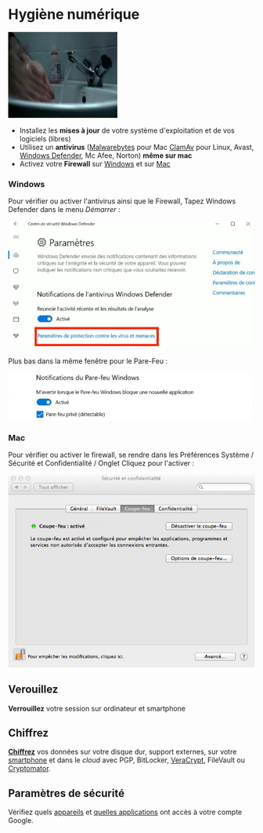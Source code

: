 Hygiène numérique
====


<img src="/assets/i/hygiene.gif" alt="Hygiène numérique" title="Hygiène numérique"  class="r-stretch" />


-   Installez les **mises à jour** de votre système d'exploitation et de vos logiciels (libres)
-   Utilisez un **antivirus** ([Malwarebytes](https://fr.malwarebytes.com/mac/) pour Mac [ClamAv](https://doc.ubuntu-fr.org/clamav) pour Linux, Avast,
[Windows Defender](https://support.microsoft.com/fr-fr/windows/rester-prot%C3%A9g%C3%A9-avec-s%C3%A9curit%C3%A9-windows-2ae0363d-0ada-c064-8b56-6a39afb6a963), Mc Afee, Norton) **même sur mac**
-   Activez votre **Firewall** sur [Windows](http://windows.microsoft.com/fr-fr/windows7/products/features/windows-firewall) et sur [Mac](https://support.apple.com/kb/HT1810?viewlocale-fr_FR&locale-fr_FR)


### Windows

Pour vérifier ou activer l'antivirus ainsi que le Firewall, Tapez
Windows Defender dans le menu *Démarrer* :

![Parefeu Windows](/assets/i/parefeu-win10.png)


Plus bas dans la même fenêtre pour le Pare-Feu :

![Pare feu Windows 2](/assets/i/parefeu-win10-2.png)


### Mac

Pour vérifier ou activer le firewall, se rendre dans les Préférences
Système / Sécurité et Confidentialité / Onglet Cliquez pour l'activer :


![Pare feu Mac OS](/assets/i/firewall_mac.png)


Verouillez
----

**Verrouillez** votre session sur ordinateur et smartphone


Chiffrez
-----

**[Chiffrez](/atelier-data.html#/3)** vos données sur votre disque dur, support externes, sur votre [smartphone](/atelier-mobile.html#/3) et dans le *cloud* avec PGP, BitLocker, [VeraCrypt](/atelier-data.html#/3/1), FileVault ou [Cryptomator](/atelier-data.html#/3/2).


Paramètres de sécurité
----------------------

Vérifiez quels [appareils](https://myaccount.google.com/device-activity)
et [quelles applications](https://myaccount.google.com/permissions) ont
accès à votre compte Google.
